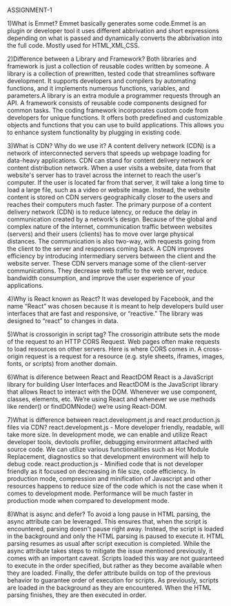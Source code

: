 ASSIGNMENT-1

1)What is Emmet?
Emmet basically generates some code.Emmet is an plugin or developer tool it uses different abbrivation and short expressions depending on what is passed and dynamically converts the abbrivation into the full code.
Mostly used for HTML,XML,CSS.

2)Difference between a Library and Framework?
Both libraries and framework is just a collection of reusable codes written by someone.
A library is a collection of prewritten, tested code that streamlines software development. It supports developers and compilers by automating functions, and it implements numerous functions, variables, and parameters.A library is an extra module a programmer requests through an API.
A framework consists of reusable code components designed for common tasks. The coding framework incorporates custom code from developers for unique functions. It offers both predefined and customizable objects and functions that you can use to build applications. This allows you to enhance system functionality by plugging in existing code.

3)What is CDN? Why do we use it?
A content delivery network (CDN) is a network of interconnected servers that speeds up webpage loading for data-heavy applications. CDN can stand for content delivery network or content distribution network.
  When a user visits a website, data from that website's server has to travel across the internet to reach the user's computer. If the user is located far from that server, it will take a long time to load a large file, such as a video or website image. Instead, the website content is stored on CDN servers geographically closer to the users and reaches their computers much faster.
The primary purpose of a content delivery network (CDN) is to reduce latency, or reduce the delay in communication created by a network's design. Because of the global and complex nature of the internet, communication traffic between websites (servers) and their users (clients) has to move over large physical distances. The communication is also two-way, with requests going from the client to the server and responses coming back.
A CDN improves efficiency by introducing intermediary servers between the client and the website server. These CDN servers manage some of the client-server communications. They decrease web traffic to the web server, reduce bandwidth consumption, and improve the user experience of your applications.

4)Why is React known as React?
It was developed by Facebook, and the name “React” was chosen because it is meant to help developers build user interfaces that are fast and responsive, or “reactive.” The library was designed to “react” to changes in data.

5)What is crossorigin in script tag?
The crossorigin attribute sets the mode of the request to an HTTP CORS Request. Web pages often make requests to load resources on other servers. Here is where CORS comes in. A cross-origin request is a request for a resource (e.g. style sheets, iframes, images, fonts, or scripts) from another domain.

6)What is diference between React and ReactDOM
React is a JavaScript library for building User Interfaces and ReactDOM is the JavaScript library that allows React to interact with the DOM.
Whenever we use component, classes, elements, etc. We’re using React and whenever we use methods like render() or findDOMNode() we’re using React-DOM.

7)What is difference between react.development.js and react.production.js files via CDN?
react.development.js - More developer friendly, readable, will take more size.
In development mode, we can enable and utilize React developer tools, devtools profiler, debugging environment attached with source code. We can utilize various functionalities such as Hot Module Replacement, diagnostics so that development environment will help to debug code.
react.production.js - Minified code that is not developer friendly as it focused on decreasing in file size, code efficiency.
In production mode, compression and minification of Javascript and other resources happens to reduce size of the code which is not the case when it comes to development mode. Performance will be much faster in production mode when compared to development mode.

8)What is async and defer?
To avoid a long pause in HTML parsing, the async attribute can be leveraged. This ensures that, when the script is encountered, parsing doesn't pause right away. Instead, the script is loaded in the background and only the HTML parsing is paused to execute it. HTML parsing resumes as usual after script execution is completed.
While the async attribute takes steps to mitigate the issue mentioned previously, it comes with an important caveat. Scripts loaded this way are not guaranteed to execute in the order specified, but rather as they become available when they are loaded.
Finally, the defer attribute builds on top of the previous behavior to guarantee order of execution for scripts. As previously, scripts are loaded in the background as they are encountered. When the HTML parsing finishes, they are then executed in order.




